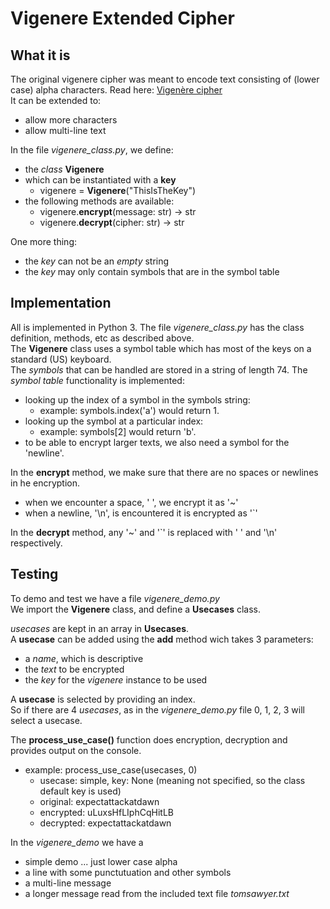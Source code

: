 # Vigenere Extended Cipher
## What it is
The original vigenere cipher was meant to encode text consisting of (lower case) alpha characters. 
Read here: [Vigenère cipher](https://en.wikipedia.org/wiki/Vigen%C3%A8re_cipher)  
It can be extended to:
* allow more characters
* allow multi-line text

In the file *vigenere_class.py*, we define:
* the _class_ **Vigenere**
* which can be instantiated with a **key**
    * vigenere = __Vigenere__("ThisIsTheKey")
* the following methods are available:
    * vigenere.__encrypt__(message: str) -> str
    * vigenere.__decrypt__(cipher: str) -> str

One more thing: 
* the _key_ can not be an _empty_ string
* the _key_ may only contain symbols that are in the symbol table



## Implementation
All is implemented in Python 3.
The file *vigenere_class.py* has the class definition, methods, etc as described above.  
The **Vigenere** class uses a symbol table which has most of the keys on a standard (US) keyboard.  
The _symbols_ that can be handled are stored in a string of length 74.
The _symbol table_ functionality is implemented:
* looking up the index of a symbol in the symbols string:
    * example: symbols.index('a') would return 1.
* looking up the symbol at a particular index:
    * example: symbols[2] would return 'b'.
* to be able to encrypt larger texts, we also need a symbol for the 'newline'.

In the **encrypt** method, we make sure that there are no spaces or newlines in he encryption.
* when we encounter a space, ' ', we encrypt it as '~'
* when a newline, '\n', is encountered it is encrypted as '`'

In the **decrypt** method, any '~' and '`' is replaced with ' ' and '\n' respectively.

## Testing
To demo and test we have a file *vigenere_demo.py*  
We import the **Vigenere** class, and define a **Usecases** class.

_usecases_ are kept in an array in **Usecases**.  
A __usecase__ can be added using the __add__ method wich takes 3 parameters:
* a _name_, which is descriptive
* the _text_ to be encrypted
* the _key_ for the _vigenere_ instance to be used

A __usecase__ is selected by providing an index.  
So if there are 4 _usecases_, as in the *vigenere_demo.py* file 0, 1, 2, 3 will select a usecase.  

The **process_use_case()** function does encryption, decryption and provides output on the console.  
* example: process_use_case(usecases, 0)
    * usecase: simple, key: None (meaning not specified, so the class default key is used)
    * original: expectattackatdawn
    * encrypted: uLuxsHfLIphCqHitLB
    * decrypted: expectattackatdawn

In the *vigenere_demo* we have a 
* simple demo ... just lower case alpha
* a line with some punctutuation and other symbols
* a multi-line message
* a longer message read from the included text file _tomsawyer.txt_

